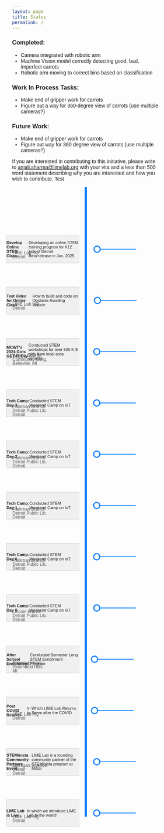 ```yaml
---
layout: page
title: Status
permalink: /
---
```


### Completed:
- Camera integrated with robotic arm
- Machine Vision model correctly detecting good, bad, imperfect carrots
- Robotic arm moving to correct bins based on classification

### Work In Process Tasks:
- Make end of gripper work for carrots
- Figure out a way for 360-degree view of carrots (use multiple cameras?)

### Future Work:
- Make end of gripper work for carrots
- Figure out way for 360 degree view of carrots (use multiple cameras?)

If you are interested in contributing to this initiative, please write to anjali.sharma@limelab.org with your vita and a less than 500 word statement describing why you are interested and how you wish to contribute. Test

<!-- Timeline section starts here -->
<div class="timeline">
    <!-- Event 1 -->
    <div class="timeline-event">
        <div class="textbox">
            <b>Develop Online STEM Class</b>
            Developing an online STEM training program for K12 kids of Detroit. <br> Beta release in Jan. 2025.
        </div>
        <div class="date">Jan, 2024</div>
        <div class="location1">LIME Lab HQ</div>
        <div class="location2">Detroit</div>
        <div class="circle">
            <a href="https://youtu.be/nLxlBb88Mvs?feature=shared" target="_blank" class="tooltip">
                YouTube Video
                <div class="tooltip-box">
                    <iframe src="https://www.youtube.com/embed/nLxlBb88Mvs" frameborder="0" allow="autoplay; encrypted-media" allowfullscreen></iframe>
                </div>
            </a>
            <div class="horizontal-line"></div>
        </div>
    </div>
    <!-- Event 2 -->
    <div class="timeline-event">
        <div class="textbox">
            <b>Test Video for Online Class</b>
            How to build and code an Obstacle-Avoiding Vehicle
        </div>
        <div class="date">Nov, 2023</div>
        <div class="location1">LIME Lab HQ</div>
        <div class="location2">Detroit</div>
        <div class="circle">
            <a href="https://youtu.be/nLxlBb88Mvs?feature=shared" target="_blank" class="tooltip">
                Vid2
                <div class="tooltip-box">
                    <iframe width="560" height="315" src="https://www.youtube.com/embed/bSltBaRIbFs?si=k2vj3Wx5N_YD8ZOs" title="YouTube video player" frameborder="0" allow="accelerometer; autoplay; clipboard-write; encrypted-media; gyroscope; picture-in-picture; web-share" referrerpolicy="strict-origin-when-cross-origin" allowfullscreen></iframe>
                </div>
            </a>
            <div class="horizontal-line"></div>
        </div>
    </div>
    <!-- Event 3 -->
    <div class="timeline-event">
        <div class="textbox">
            <b>MCWT's 2024 Girls GET-IT Day</b>
            Conducted STEM workshops for over 500 K-8 girls 
            from local area schools.
        </div>
        <div class="date">Apr, 2023</div>
        <div class="location1">Wayne County</div>
        <div class="location2">Community Collg.</div>
        <div class="location3">Belleville, MI</div>
        <div class="circle">
            <a href="https://youtu.be/nLxlBb88Mvs?feature=shared" target="_blank" class="tooltip">
                Vid3
                <div class="tooltip-box">
                    <iframe width="560" height="315" src="https://www.youtube.com/embed/fDkCTlWndJA?si=ishAC5rGQTx6KFpw" title="YouTube video player" frameborder="0" allow="accelerometer; autoplay; clipboard-write; encrypted-media; gyroscope; picture-in-picture; web-share" referrerpolicy="strict-origin-when-cross-origin" allowfullscreen></iframe>
                </div>
            </a>
            <div class="horizontal-line"></div>
        </div>
    </div>
    <!-- Event 4 -->
    <div class="timeline-event">
        <div class="textbox">
            <b>Tech Camp: Day 3</b>
            Conducted STEM Weekend Camp on IoT.
        </div>
        <div class="date">Apr, 2023</div>
        <div class="location1">Parkman Branch</div>
        <div class="location2">Detroit Public Lib.</div>
        <div class="location3">Detroit</div>
        <div class="circle">
            <a href="https://youtu.be/nLxlBb88Mvs?feature=shared" target="_blank" class="tooltip">
                Vid4
                <div class="tooltip-box">
                    <iframe width="560" height="315" src="https://www.youtube.com/embed/UfyIX4qDWIE?si=1lOvrbuGzS-uLKRN" title="YouTube video player" frameborder="0" allow="accelerometer; autoplay; clipboard-write; encrypted-media; gyroscope; picture-in-picture; web-share" referrerpolicy="strict-origin-when-cross-origin" allowfullscreen></iframe>
                </div>
            </a>
            <div class="horizontal-line"></div>
        </div>
    </div>
    <!-- Event 5 -->
    <div class="timeline-event">
        <div class="textbox">
            <b>Tech Camp: Day 2</b>
            Conducted STEM Weekend Camp on IoT.
        </div>
        <div class="date">Apr, 2023</div>
        <div class="location1">Parkman Branch</div>
        <div class="location2">Detroit Public Lib.</div>
        <div class="location3">Detroit</div>
        <div class="circle">
            <a href="https://youtu.be/nLxlBb88Mvs?feature=shared" target="_blank" class="tooltip">
                Vid5
                <div class="tooltip-box">
                    <iframe width="560" height="315" src="https://www.youtube.com/embed/vTF2xefOcAs?si=tubS47ImQwzUg0rY" title="YouTube video player" frameborder="0" allow="accelerometer; autoplay; clipboard-write; encrypted-media; gyroscope; picture-in-picture; web-share" referrerpolicy="strict-origin-when-cross-origin" allowfullscreen></iframe>
                </div>
            </a>
            <div class="horizontal-line"></div>
        </div>
    </div>
    <!-- Event 6 -->
    <div class="timeline-event">
        <div class="textbox">
            <b>Tech Camp: Day 1</b>
            Conducted STEM Weekend Camp on IoT.
        </div>
        <div class="date">Apr, 2023</div>
        <div class="location1">Parkman Branch</div>
        <div class="location2">Detroit Public Lib.</div>
        <div class="location3">Detroit</div>
        <div class="circle">
            <a href="https://youtu.be/nLxlBb88Mvs?feature=shared" target="_blank" class="tooltip">
                Vid6
                <div class="tooltip-box">
                    <iframe width="560" height="315" src="https://www.youtube.com/embed/9ab3CoyB-mA?si=RkvKU6vxzvVEBF_c" title="YouTube video player" frameborder="0" allow="accelerometer; autoplay; clipboard-write; encrypted-media; gyroscope; picture-in-picture; web-share" referrerpolicy="strict-origin-when-cross-origin" allowfullscreen></iframe>
                </div>
            </a>
            <div class="horizontal-line"></div>
        </div>
    </div>
    <!-- Event 7 -->
    <div class="timeline-event">
        <div class="textbox">
            <b>Tech Camp: Day 0</b>
            Conducted STEM Weekend Camp on IoT.
        </div>
        <div class="date">Apr, 2023</div>
        <div class="location1">Parkman Branch</div>
        <div class="location2">Detroit Public Lib.</div>
        <div class="location3">Detroit</div>
        <div class="circle">
            <a href="https://youtu.be/nLxlBb88Mvs?feature=shared" target="_blank" class="tooltip">
                Vid7
                <div class="tooltip-box">
                    <iframe width="560" height="315" src="https://www.youtube.com/embed/mfEifDUL8RA?si=rG2C-T_5I1IRTV0W" title="YouTube video player" frameborder="0" allow="accelerometer; autoplay; clipboard-write; encrypted-media; gyroscope; picture-in-picture; web-share" referrerpolicy="strict-origin-when-cross-origin" allowfullscreen></iframe>
                </div>
            </a>
            <div class="horizontal-line"></div>
        </div>
    </div>
    <!-- Event 8 -->
    <div class="timeline-event">
        <div class="textbox">
            <b>Tech Camp: Day 0</b>
            Conducted STEM Weekend Camp on IoT.
        </div>
        <div class="date">Apr, 2023</div>
        <div class="location1">Lincoln Branch</div>
        <div class="location2">Detroit Public Lib.</div>
        <div class="location3">Detroit</div>
        <div class="circle">
            <a href="https://youtu.be/nLxlBb88Mvs?feature=shared" target="_blank" class="tooltip">
                Vid8
                <div class="tooltip-box">
                    <iframe width="560" height="315" src="https://www.youtube.com/embed/BPKW31KQrXA?si=P6rncTZJNI94bD7X" title="YouTube video player" frameborder="0" allow="accelerometer; autoplay; clipboard-write; encrypted-media; gyroscope; picture-in-picture; web-share" referrerpolicy="strict-origin-when-cross-origin" allowfullscreen></iframe>
                </div>
            </a>
            <div class="horizontal-line"></div>
        </div>
    </div>
    <!-- Event 9 -->
    <div class="timeline-event">
        <div class="textbox">
            <b>After School Enrichment</b>
            Conducted Semester Long STEM Enrichment Program
        </div>
        <div class="date">Wntr, '23</div>
        <div class="location1">Roeper School</div>
        <div class="location2">Bloomfield Hills</div>
        <div class="location3">MI</div>
        <div class="circle">
            <a href="https://youtu.be/nLxlBb88Mvs?feature=shared" target="_blank" class="tooltip">
                Vid8
                <div class="tooltip-box">
                    <iframe width="560" height="315" src="https://www.youtube.com/embed/8xVgEU8CgVA?si=VENv-jXlryMfRspo" title="YouTube video player" frameborder="0" allow="accelerometer; autoplay; clipboard-write; encrypted-media; gyroscope; picture-in-picture; web-share" referrerpolicy="strict-origin-when-cross-origin" allowfullscreen></iframe>
                </div>
            </a>
            <div class="horizontal-line"></div>
        </div>
    </div>
    <!-- Event 10 -->
    <div class="timeline-event">
        <div class="textbox">
            <b>Post COVID Revival</b>
            In Which LIME Lab Returns to Serve after the COVID
        </div>
        <div class="date">Wntr, '22</div>
        <div class="location1">LIME Lab HQ</div>
        <div class="location2">Detroit</div>
        <div class="circle">
            <a href="https://youtu.be/nLxlBb88Mvs?feature=shared" target="_blank" class="tooltip">
                Vid8
                <div class="tooltip-box">
                    <iframe width="560" height="315" src="https://www.youtube.com/embed/kr3VNY9aI5I?si=ZWb07VeCer67N1Yq" title="YouTube video player" frameborder="0" allow="accelerometer; autoplay; clipboard-write; encrypted-media; gyroscope; picture-in-picture; web-share" referrerpolicy="strict-origin-when-cross-origin" allowfullscreen></iframe>
                </div>
            </a>
            <div class="horizontal-line"></div>
        </div>
    </div>
    <!-- Event 11 -->
    <div class="timeline-event">
        <div class="textbox">
            <b>STEMinista Community Partners Event</b>
            LIME Lab is a founding community partner of the STEMinista program at MiSci
        </div>
        <div class="date">Apr, 2022</div>
        <div class="location1">Michigan Science</div>
        <div class="location2">Center</div>
        <div class="location3">Detroit</div>
        <div class="circle">
            <a href="https://youtu.be/nLxlBb88Mvs?feature=shared" target="_blank" class="tooltip">
                Vid8
                <div class="tooltip-box">
                    <iframe width="560" height="315" src="https://www.youtube.com/embed/okYPbjJtOPE?si=vOyq4NIB0_QCM3sY" title="YouTube video player" frameborder="0" allow="accelerometer; autoplay; clipboard-write; encrypted-media; gyroscope; picture-in-picture; web-share" referrerpolicy="strict-origin-when-cross-origin" allowfullscreen></iframe>
                </div>
            </a>
            <div class="horizontal-line"></div>
        </div>
    </div>
    <!-- Event 12 -->
    <div class="timeline-event">
        <div class="textbox">
            <b>LIME Lab is Live</b>
            In which we introduce LIME Lab to the world!
        </div>
        <div class="date">Apr, 2016</div>
        <div class="location1">LIME Lab HQ</div>
        <div class="location2">Detroit</div>
        <div class="circle">
            <a href="https://youtu.be/nLxlBb88Mvs?feature=shared" target="_blank" class="tooltip">
                Vid8
                <div class="tooltip-box">
                    <iframe width="560" height="315" src="https://www.youtube.com/embed/r0XFyGM2ESg?si=0ox_N9SGyVNODF0H" title="YouTube video player" frameborder="0" allow="accelerometer; autoplay; clipboard-write; encrypted-media; gyroscope; picture-in-picture; web-share" referrerpolicy="strict-origin-when-cross-origin" allowfullscreen></iframe>
                </div>
            </a>
            <div class="horizontal-line"></div>
        </div>
    </div>
</div>

<!-- CSS styles for the timeline -->
<style>
    * {
        box-sizing: border-box;
    }

    body {
        font-family: Arial, sans-serif;
    }

    .timeline {
        position: relative;
        max-width: 800px;
        margin: 0 auto;
        padding-top: 40px;
    }

    /* Create the vertical line */
    .timeline::after {
        content: '';
        position: absolute;
        width: 6px;
        background-color: #007bff;
        top: 0;
        bottom: 0;
        left: 50%;
        margin-left: -3px;
    }

    .timeline-event {
        display: flex;
        align-items: center;
        margin: 120px 0;
        position: relative;
    }

    .textbox {
        width: 200px;
        height: 75px;
        background-color: #f0f0f0;
        border: 1px solid #ccc;
        font-size: 11px;
        display: flex;
        align-items: center;
        justify-content: center;
        position: absolute;
        right: calc(55% - 2px);
    }

        align-items: center;
        justify-content: center;
        position: absolute;
        right: calc(50% + 20px);
    }

    .date {
        position: absolute;
        left: calc(50% + 40px);
        top: -10px; /* Adjust as necessary */
        font-size: 12px;
        color: #555;
    }
    
    .location1 {
        position: absolute;
        left: calc(1px);
        top: 13px; /* Adjust as necessary */
        font-size: 12px;
        color: #555;
    }

    .location2 {
        position: absolute;
        left: calc(1px);
        top: 24px; /* Adjust as necessary */
        font-size: 12px;
        color: #555;
    }

    .location3 {
        position: absolute;
        left: calc(1px);
        top: 35px; /* Adjust as necessary */
        font-size: 12px;
        color: #555;
    }

    
    /* Add circles for the timeline events */
    .circle {
        position: relative;
     /*   top: 15px;  */
        top: 50%;
        left: 40%;
        transform: translateX(-50%,-50%);
        width: 20px;
        height: 20px;
        background-color: white;
        border: 3px solid #007bff;
        border-radius: 50%;
        z-index: 1;
    }

    .circle a {
        display: block;
        width: 100%;
        height: 100%;
        text-decoration: none;
        color: transparent;
    }

    .circle a:hover {
        background-color: #007bff;
    }

    .timeline-event:hover .textbox {
    background-color: #FFFF99; /* light yellow */
    }
    
    .tooltip-box {
        position: absolute;
        top: 50%;
        left: 100%;
        transform: translate(3px, -50%);
        width: 600px;
        height: 400px;
        background-color: #007bff;
        color: white;
        border-radius: 3px;
        display: none;
        z-index: 2;
    }

    .tooltip-box iframe {
        width: 100%;
        height: 100%;
        border: none;
    }

    .circle:hover .tooltip-box {
        display: block;
    }

    /* Horizontal line connecting the bubble to the tooltip */
    .horizontal-line {
        position: absolute;
        top: 50%;
        left: 100%;
        width: 100px;
        height: 2px;
        background-color: #007bff;
        transform: translateY(-50%);
    }

    .dashed-line {
    border: none;
    border-top: 1px dashed #000;
    margin: 5px 0;
    }
</style>
